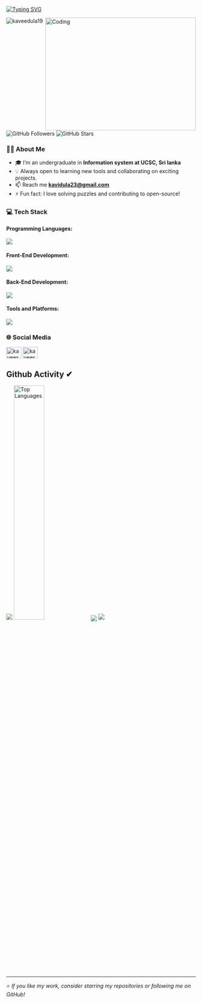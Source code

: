 [![Typing SVG](https://readme-typing-svg.herokuapp.com?size=32&vCenter=true&width=760&lines=Hi+%F0%9F%91%8B%2C+I'm+Kaveesha+Dulanjani;A+Information+System+Undergraduate+from+Sri+Lanka)](https://git.io/typing-svg)

<img align="right" alt="Coding" width="400" height="300" src="https://lfsolutions.net/wp-content/uploads/2021/12/Full-Stack-Development-Featured-Image-LevelFive-Solutions.gif"/>


<p align="left"> 
  <img src="https://komarev.com/ghpvc/?username=kaveedula19&label=Profile%20views&color=0e75b6&style=flat" alt="kaveedula19" />
  <img src="https://img.shields.io/github/followers/KD2003?label=Followers&style=social" alt="GitHub Followers" />
  <img src="https://img.shields.io/github/stars/KD2003?label=Total%20Stars&style=social" alt="GitHub Stars" />
</p>

### 👨‍💻 About Me
- 🎓 I’m an undergraduate in **Information system at UCSC, Sri lanka**
- 💡 Always open to learning new tools and collaborating on exciting projects.
- 📫 Reach me **kavidula23@gmail.com**
- ⚡ Fun fact: I love solving puzzles and contributing to open-source!



### 💻 Tech Stack
#### Programming Languages:
<p align="left">
  <a href="https://skillicons.dev">
    <img src="https://skillicons.dev/icons?i=c,cpp,java,js" />
  </a>
</p>

#### Front-End Development:
<p align="left">
  <a href="https://skillicons.dev">
    <img src="https://skillicons.dev/icons?i=html,css" />
  </a>
</p>

#### Back-End Development:
<p align="left">
  <a href="https://skillicons.dev">
    <img src="https://skillicons.dev/icons?i=mysql,php" />
  </a>
</p>

#### Tools and Platforms:
<p align="left">
  <a href="https://skillicons.dev">
    <img src="https://skillicons.dev/icons?i=git,linux,vscode" />
  </a>
</p>

### 🌐 Social Media
<p align="left">
<a href="https://fb.com/kaveesha dulanjani" target="blank"><img align="center" src="https://raw.githubusercontent.com/rahuldkjain/github-profile-readme-generator/master/src/images/icons/Social/facebook.svg" alt="kaveesha dulanjani" height="30" width="40" /></a>
<a href="https://instagram.com/kaveesha_dulanjani" target="blank"><img align="center" src="https://raw.githubusercontent.com/rahuldkjain/github-profile-readme-generator/master/src/images/icons/Social/instagram.svg" alt="kaveesha_dulanjani" height="30" width="40" /></a>
</p>

## Github Activity ✔
![](https://github-profile-summary-cards.vercel.app/api/cards/profile-details?username=kaveedula19&theme=monokai)
<img width="40%" src="https://github-readme-stats.vercel.app/api/top-langs/?username=kaveedula19&theme=bear&hide_border=true&include_all_commits=true&count_private=true&layout=compact&card_width=320" alt="Top Languages" />
<img  align="center"  src="https://github-readme-stats.vercel.app/api?username=kaveedula19&theme=dark&show_icons=true&count_private=true" />
[![](https://github-readme-streak-stats.herokuapp.com?user=kaveedula19&theme=soft-green)](https://git.io/streak-stats)

---


⭐️ *If you like my work, consider starring my repositories or following me on GitHub!*

